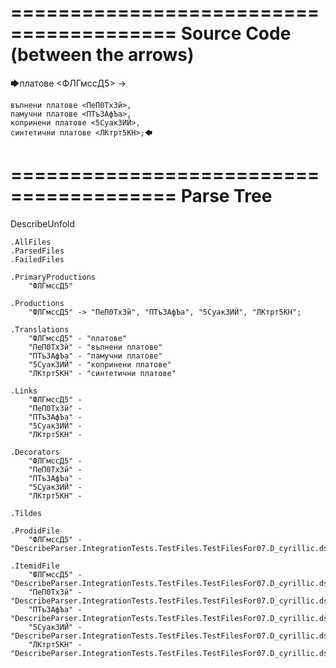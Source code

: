 ========================================
Source Code (between the arrows)
========================================

🡆платове <ФЛГмссД5> ->

	вълнени платове <ПеП0ТхЗй>,
	памучни платове <ПТъЗАфЪа>,
	копринени платове <5Суак3ИЙ>,
	синтетични платове <ЛКтрт5КН>;🡄

========================================
Parse Tree
========================================
DescribeUnfold

    .AllFiles
    .ParsedFiles
    .FailedFiles

    .PrimaryProductions
        "ФЛГмссД5" 

    .Productions
        "ФЛГмссД5" -> "ПеП0ТхЗй", "ПТъЗАфЪа", "5Суак3ИЙ", "ЛКтрт5КН";

    .Translations
        "ФЛГмссД5" - "платове"
        "ПеП0ТхЗй" - "вълнени платове"
        "ПТъЗАфЪа" - "памучни платове"
        "5Суак3ИЙ" - "копринени платове"
        "ЛКтрт5КН" - "синтетични платове"

    .Links
        "ФЛГмссД5" - 
        "ПеП0ТхЗй" - 
        "ПТъЗАфЪа" - 
        "5Суак3ИЙ" - 
        "ЛКтрт5КН" - 

    .Decorators
        "ФЛГмссД5" - 
        "ПеП0ТхЗй" - 
        "ПТъЗАфЪа" - 
        "5Суак3ИЙ" - 
        "ЛКтрт5КН" - 

    .Tildes

    .ProdidFile
        "ФЛГмссД5" - "DescribeParser.IntegrationTests.TestFiles.TestFilesFor07.D_cyrillic.ds"

    .ItemidFile
        "ФЛГмссД5" - "DescribeParser.IntegrationTests.TestFiles.TestFilesFor07.D_cyrillic.ds"
        "ПеП0ТхЗй" - "DescribeParser.IntegrationTests.TestFiles.TestFilesFor07.D_cyrillic.ds"
        "ПТъЗАфЪа" - "DescribeParser.IntegrationTests.TestFiles.TestFilesFor07.D_cyrillic.ds"
        "5Суак3ИЙ" - "DescribeParser.IntegrationTests.TestFiles.TestFilesFor07.D_cyrillic.ds"
        "ЛКтрт5КН" - "DescribeParser.IntegrationTests.TestFiles.TestFilesFor07.D_cyrillic.ds"

